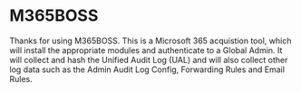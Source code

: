 # M365BOSS

Thanks for using M365BOSS.  This is a Microsoft 365 acquistion tool, which will install the appropriate modules and authenticate to a Global Admin.  It will 
collect and hash the Unified Audit Log (UAL) and will also collect other log data such as the Admin Audit Log Config, Forwarding Rules and Email Rules.
